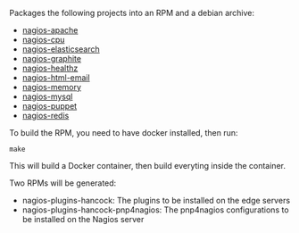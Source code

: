 Packages the following projects into an RPM and a debian archive:

* [nagios-apache](http://github.com/jasonhancock/nagios-apache)
* [nagios-cpu](http://github.com/jasonhancock/nagios-cpu)
* [nagios-elasticsearch](http://github.com/jasonhancock/nagios-elasticsearch)
* [nagios-graphite](http://github.com/jasonhancock/nagios-graphite)
* [nagios-healthz](http://github.com/jasonhancock/nagios-healthz)
* [nagios-html-email](http://github.com/jasonhancock/nagios-html-email)
* [nagios-memory](http://github.com/jasonhancock/nagios-memory)
* [nagios-mysql](http://github.com/jasonhancock/nagios-mysql)
* [nagios-puppet](http://github.com/jasonhancock/nagios-puppet)
* [nagios-redis](http://github.com/jasonhancock/nagios-redis)

To build the RPM, you need to have docker installed, then run:
```
make
```

This will build a Docker container, then build everyting inside the container.

Two RPMs will be generated:

* nagios-plugins-hancock: The plugins to be installed on the edge servers
* nagios-plugins-hancock-pnp4nagios: The pnp4nagios configurations to be installed on the Nagios server
